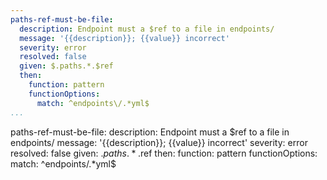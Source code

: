 ```yaml
---
paths-ref-must-be-file:
  description: Endpoint must a $ref to a file in endpoints/
  message: '{{description}}; {{value}} incorrect'
  severity: error
  resolved: false
  given: $.paths.*.$ref
  then:
    function: pattern
    functionOptions:
      match: ^endpoints\/.*yml$
...
```

paths-ref-must-be-file:
  description: Endpoint must a $ref to a file in endpoints/
  message: '{{description}}; {{value}} incorrect'
  severity: error
  resolved: false
  given: $.paths.*.$ref
  then:
    function: pattern
    functionOptions:
      match: ^endpoints\/.*yml$